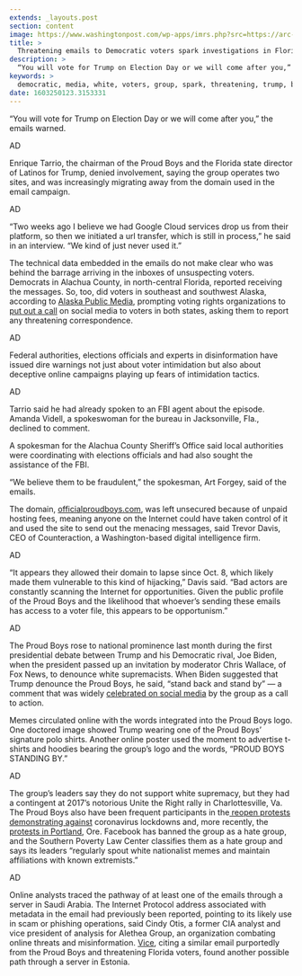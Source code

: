 ```yaml
--- 
extends: _layouts.post 
section: content 
image: https://www.washingtonpost.com/wp-apps/imrs.php?src=https://arc-anglerfish-washpost-prod-washpost.s3.amazonaws.com/public/BSPJQJAPJQI6XNAERUPGOXWHAE.jpg&w=1440 
title: > 
  Threatening emails to Democratic voters spark investigations in Florida and Alaska 
description: > 
  “You will vote for Trump on Election Day or we will come after you,” the emails warned.“We kind of just never used it.”The technical data embedded in the emails do not make clear who was behind the barrage arriving in the inboxes of unsuspecting voters.So, too, did voters in southeast and southwest Alaska, according to Alaska Public Media, prompting voting rights organizations to put out a call on social media to voters in both states, asking them to report any threatening correspondence.Memes circulated online with the words integrated into the Proud Boys logo.One doctored image showed Trump wearing one of the Proud Boys’ signature polo shirts. 
keywords: > 
  democratic, media, white, voters, group, spark, threatening, trump, boys, emails, online, proud, used, investigations, florida, alaska 
date: 1603250123.3153331 
--- 
```

<div><p class="font--body font-copy gray-darkest ma-0 pb-md ">&#8220;You will vote for Trump on Election Day or we will come after you,&#8221; the emails warned.</p><p class="absolute z-0">AD</p><p class=""></p><p class="font--body font-copy gray-darkest ma-0 pb-md ">Enrique Tarrio, the chairman of the Proud Boys and the Florida state director of Latinos for Trump, denied involvement, saying the group operates two sites, and was increasingly migrating away from the domain used in the email campaign.</p><p class="absolute z-0">AD</p><p class=""></p><p class="font--body font-copy gray-darkest ma-0 pb-md ">&#8220;Two weeks ago I believe we had Google Cloud services drop us from their platform, so then we initiated a url transfer, which is still in process,&#8221; he said in an interview. &#8220;We kind of just never used it.&#8221;</p><p class="font--body font-copy gray-darkest ma-0 pb-md ">The technical data embedded in the emails do not make clear who was behind the barrage arriving in the inboxes of unsuspecting voters. Democrats in Alachua County, in north-central Florida, reported receiving the messages. So, too, did voters in southeast and southwest Alaska, according to <a href="https://www.alaskapublic.org/2020/10/20/alaskans-report-emails-warning-to-vote-for-trump-or-else/">Alaska Public Media</a>, prompting voting rights organizations to <a href="https://twitter.com/KristenClarkeJD/status/1318654206744592387?s=20">put out a call</a> on social media to voters in both states, asking them to report any threatening correspondence.</p><p class="absolute z-0">AD</p><p class=""></p><p class="font--body font-copy gray-darkest ma-0 pb-md ">Federal authorities, elections officials and experts in disinformation have issued dire warnings not just about voter intimidation but also about deceptive online campaigns playing up fears of intimidation tactics.</p><p class="absolute z-0">AD</p><p class=""></p><p class="font--body font-copy gray-darkest ma-0 pb-md ">Tarrio said he had already spoken to an FBI agent about the episode. Amanda Videll, a spokeswoman for the bureau in Jacksonville, Fla., declined to comment.</p><p class="font--body font-copy gray-darkest ma-0 pb-md ">A spokesman for the Alachua County Sheriff&#8217;s Office said local authorities were coordinating with elections officials and had also sought the assistance of the FBI.</p><p class="font--body font-copy gray-darkest ma-0 pb-md ">&#8220;We believe them to be fraudulent,&#8221; the spokesman, Art Forgey, said of the emails.</p><p class="font--body font-copy gray-darkest ma-0 pb-md ">The domain, <a href="http://officialproudboys.com/" target="_blank">officialproudboys.com</a>, was left unsecured because of unpaid hosting fees, meaning anyone on the Internet could have taken control of it and used the site to send out the menacing messages, said Trevor Davis, CEO of Counteraction, a Washington-based digital intelligence firm.</p><p class="absolute z-0">AD</p><p class=""></p><p class="font--body font-copy gray-darkest ma-0 pb-md ">&#8220;It appears they allowed their domain to lapse since Oct. 8, which likely made them vulnerable to this kind of hijacking,&#8221; Davis said. &#8220;Bad actors are constantly scanning the Internet for opportunities. Given the public profile of the Proud Boys and the likelihood that whoever&#8217;s sending these emails has access to a voter file, this appears to be opportunism.&#8221;</p><p class="absolute z-0">AD</p><p class=""></p><p class="font--body font-copy gray-darkest ma-0 pb-md ">The Proud Boys rose to national prominence last month during the first presidential debate between Trump and his Democratic rival, Joe Biden, when the president passed up an invitation by moderator Chris Wallace, of Fox News, to denounce white supremacists. When Biden suggested that Trump denounce the Proud Boys, he said, &#8220;stand back and stand by&#8221; &#8212; a comment that was widely <a href="https://www.washingtonpost.com/technology/2020/09/30/trump-debate-rightwing-celebration/?itid=lk_inline_manual_21">celebrated on social media</a> by the group as a call to action.</p><p class="font--body font-copy gray-darkest ma-0 pb-md ">Memes circulated online with the words integrated into the Proud Boys logo. One doctored image showed Trump wearing one of the Proud Boys&#8217; signature polo shirts. Another online poster used the moment to advertise t-shirts and hoodies bearing the group&#8217;s logo and the words, &#8220;PROUD BOYS STANDING BY.&#8221;</p><p class="absolute z-0">AD</p><p class=""></p><p class="font--body font-copy gray-darkest ma-0 pb-md ">The group&#8217;s leaders say they do not support white supremacy, but they had a contingent at 2017&#8217;s notorious Unite the Right rally in Charlottesville, Va. The Proud Boys also have been frequent participants in the<a href="https://www.washingtonpost.com/politics/trump-expresses-support-for-angry-anti-shutdown-protesters-as-more-states-lift-coronavirus-lockdowns/2020/05/01/25570dbe-8b9f-11ea-8ac1-bfb250876b7a_story.html?itid=lk_inline_manual_48&amp;itid=lk_inline_manual_24"> reopen protests demonstrating against</a> coronavirus lockdowns and, more recently, the<a href="https://www.washingtonpost.com/national/portland-proud-boys-rally/2020/09/26/9e4ca5a0-0046-11eb-830c-a160b331ca62_story.html?itid=lk_inline_manual_48&amp;itid=lk_inline_manual_24"> protests in Portland</a>, Ore. Facebook has banned the group as a hate group, and the Southern Poverty Law Center classifies them as a hate group and says its leaders &#8220;regularly spout white nationalist memes and maintain affiliations with known extremists.&#8221;</p><p class="absolute z-0">AD</p><p class=""></p><p class="font--body font-copy gray-darkest ma-0 pb-md ">Online analysts traced the pathway of at least one of the emails through a server in Saudi Arabia. The Internet Protocol address associated with metadata in the email had previously been reported, pointing to its likely use in scam or phishing operations, said Cindy Otis, a former CIA analyst and vice president of analysis for Alethea Group, an organization combating online threats and misinformation. <a href="https://www.vice.com/en/article/88a43b/proud-boys-emails-threatening-florida-voters-appear-to-use-spoofed-email-address">Vice</a>, citing a similar email purportedly from the Proud Boys and threatening Florida voters, found another possible path through a server in Estonia.</p></div>